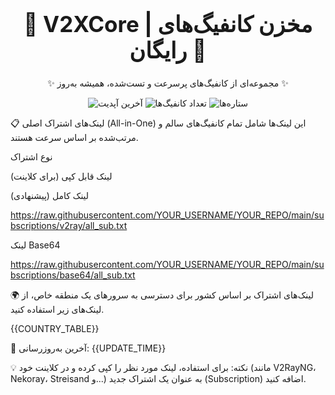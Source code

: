 <div align="center">
<h1 style="font-size: 2.5em; font-weight: bold;">🚀 V2XCore | مخزن کانفیگ‌های رایگان 🚀</h1>
<p>✨ مجموعه‌ای از کانفیگ‌های پرسرعت و تست‌شده، همیشه به‌روز ✨</p>

<p>
<img src="https://www.google.com/search?q=https://img.shields.io/badge/Updated-{{UPDATE_TIME}}-blue?style=for-the-badge&logo=github" alt="آخرین آپدیت">
<img src="https://www.google.com/search?q=https://img.shields.io/badge/Configs-{{TOTAL_CONFIGS}}-green?style=for-the-badge&logo=serverless" alt="تعداد کانفیگ‌ها">
<img src="https://www.google.com/search?q=https://img.shields.io/github/stars/YOUR_USERNAME/YOUR_REPO%3Fstyle%3Dfor-the-badge%26logo%3Dgithub%26label%3DStars" alt="ستاره‌ها">
</p>
</div>

📋 لینک‌های اشتراک اصلی (All-in-One)
این لینک‌ها شامل تمام کانفیگ‌های سالم و مرتب‌شده بر اساس سرعت هستند.

نوع اشتراک

لینک قابل کپی (برای کلاینت)

لینک کامل (پیشنهادی)

https://raw.githubusercontent.com/YOUR_USERNAME/YOUR_REPO/main/subscriptions/v2ray/all_sub.txt

لینک Base64

https://raw.githubusercontent.com/YOUR_USERNAME/YOUR_REPO/main/subscriptions/base64/all_sub.txt

🌍 لینک‌های اشتراک بر اساس کشور
برای دسترسی به سرورهای یک منطقه خاص، از لینک‌های زیر استفاده کنید.

{{COUNTRY_TABLE}}

🔄 آخرین به‌روزرسانی: {{UPDATE_TIME}}

💡 نکته: برای استفاده، لینک مورد نظر را کپی کرده و در کلاینت خود (مانند V2RayNG، Nekoray، Streisand و...) به عنوان یک اشتراک جدید (Subscription) اضافه کنید.
